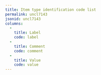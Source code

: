 ```yaml
---
title: Item type identification code list
permalink: uncl7143
jsonid: uncl7143
columns:
  - 
    title: Label
    code: label
  - 
    title: Comment
    code: comment
  - 
    title: Value
    code: value
---
```

